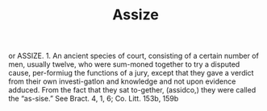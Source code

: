 ---
title: Assize
letter: A
permalink: "/definitions/assize.html"
body: or ASSIZE. 1. An ancient species of court, consisting of a certain number of
  men, usually twelve, who were sum-moned together to try a disputed cause, per-formiug
  the functions of a jury, except that they gave a verdict from their own investi-gatlon
  and knowledge and not upon evidence adduced. From the fact that they sat to-gether,
  (assidco,) they were called the “as-sise.” See Bract. 4, 1, 6; Co. Litt. 153b, 159b
published_at: '2018-07-07'
source: Black's Law Dictionary
layout: post
---
